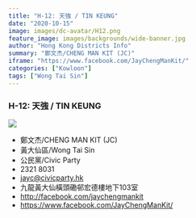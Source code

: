 ```yaml
---
title: "H-12: 天強 / TIN KEUNG"
date: "2020-10-15"
image: images/dc-avatar/H12.png
feature_image: images/backgrounds/wide-banner.jpg
author: "Hong Kong Districts Info"
summary: "鄭文杰/CHENG MAN KIT (JC)"
iframe: "https://www.facebook.com/JayChengManKit/"
categories: ["Kowloon"]
tags: ["Wong Tai Sin"]
---
```


### H-12: 天強 / TIN KEUNG  
![](/images/dc-avatar/H12.png)  

 - 鄭文杰/CHENG MAN KIT (JC)  
 - 黃大仙區/Wong Tai Sin  
 - 公民黨/Civic Party  
 - 2321 8031  
 - jayc@civicparty.hk  
 - 九龍黃大仙橫頭磡邨宏德樓地下103室  
 - http://facebook.com/jaychengmankit  
 - https://www.facebook.com/JayChengManKit/
